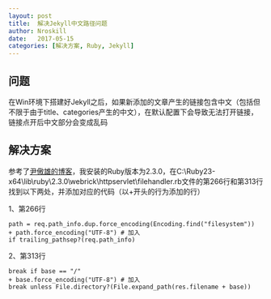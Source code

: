 ```yaml
---
layout: post
title:  解决Jekyll中文路径问题
author: Nroskill
date:   2017-05-15
categories: [解决方案, Ruby, Jekyll]
---
```


## 问题

在Win环境下搭建好Jekyll之后，如果新添加的文章产生的链接包含中文（包括但不限于由于title、categories产生的中文），在默认配置下会导致无法打开链接，链接点开后中文部分会变成乱码  

## 解决方案

参考了[尹傲雄的博客]，我安装的Ruby版本为2.3.0，在C:\Ruby23-x64\lib\ruby\2.3.0\webrick\httpservlet\filehandler.rb文件的第266行和第313行找到以下两处，并添加对应的代码（以+开头的行为添加的行）
  
1、第266行

```
path = req.path_info.dup.force_encoding(Encoding.find("filesystem"))
+ path.force_encoding("UTF-8") # 加入
if trailing_pathsep?(req.path_info)
```

2、第313行

```
break if base == "/"
+ base.force_encoding("UTF-8") # 加入
break unless File.directory?(File.expand_path(res.filename + base))
```

[尹傲雄的博客]: http://blog.csdn.net/yinaoxiong/article/details/54025482